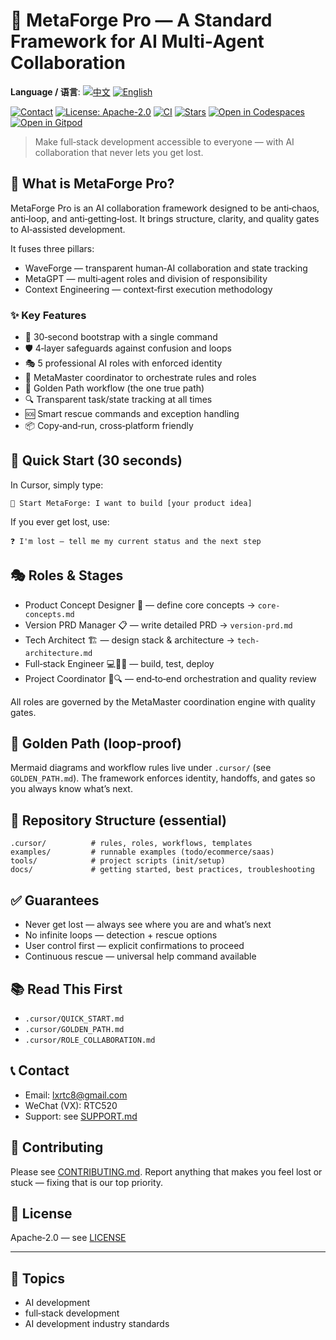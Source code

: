 # 🌊 MetaForge Pro — A Standard Framework for AI Multi‑Agent Collaboration

**Language / 语言**: [![中文](https://img.shields.io/badge/lang-中文-red.svg)](README.md) [![English](https://img.shields.io/badge/lang-English-blue.svg)](README.en.md)

[![Contact](https://img.shields.io/badge/Contact-lxrtc8%40gmail.com-blue.svg)](mailto:lxrtc8@gmail.com) [![License: Apache-2.0](https://img.shields.io/badge/License-Apache--2.0-green.svg)](LICENSE) [![CI](https://github.com/lxrtc888/MetaForge-Pro-ALL/actions/workflows/ci.yml/badge.svg)](https://github.com/lxrtc888/MetaForge-Pro-ALL/actions/workflows/ci.yml) [![Stars](https://img.shields.io/github/stars/lxrtc888/MetaForge-Pro-ALL?style=social)](https://github.com/lxrtc888/MetaForge-Pro-ALL/stargazers) [![Open in Codespaces](https://img.shields.io/badge/Open%20in-Codespaces-2f80ed?logo=github)](https://codespaces.new/lxrtc888/MetaForge-Pro-ALL) [![Open in Gitpod](https://img.shields.io/badge/Open%20in-Gitpod-f06611?logo=gitpod)](https://gitpod.io/#https://github.com/lxrtc888/MetaForge-Pro-ALL)

> Make full‑stack development accessible to everyone — with AI collaboration that never lets you get lost.

## 🎯 What is MetaForge Pro?

MetaForge Pro is an AI collaboration framework designed to be anti‑chaos, anti‑loop, and anti‑getting‑lost. It brings structure, clarity, and quality gates to AI‑assisted development.

It fuses three pillars:

- WaveForge — transparent human‑AI collaboration and state tracking
- MetaGPT — multi‑agent roles and division of responsibility
- Context Engineering — context‑first execution methodology

### ✨ Key Features

- 🚀 30‑second bootstrap with a single command
- 🛡️ 4‑layer safeguards against confusion and loops
- 🎭 5 professional AI roles with enforced identity
- 🎪 MetaMaster coordinator to orchestrate rules and roles
- 🌟 Golden Path workflow (the one true path)
- 🔍 Transparent task/state tracking at all times
- 🆘 Smart rescue commands and exception handling
- 📦 Copy‑and‑run, cross‑platform friendly

## 🚀 Quick Start (30 seconds)

In Cursor, simply type:

```
🚀 Start MetaForge: I want to build [your product idea]
```

If you ever get lost, use:

```
❓ I'm lost — tell me my current status and the next step
```

## 🎭 Roles & Stages

- Product Concept Designer 👑 — define core concepts → `core-concepts.md`
- Version PRD Manager 📋 — write detailed PRD → `version-prd.md`
- Tech Architect 🏗️ — design stack & architecture → `tech-architecture.md`
- Full‑stack Engineer 💻🧪🚀 — build, test, deploy
- Project Coordinator 🎪🔍 — end‑to‑end orchestration and quality review

All roles are governed by the MetaMaster coordination engine with quality gates.

## 🌟 Golden Path (loop‑proof)

Mermaid diagrams and workflow rules live under `.cursor/` (see `GOLDEN_PATH.md`). The framework enforces identity, handoffs, and gates so you always know what’s next.

## 📁 Repository Structure (essential)

```
.cursor/          # rules, roles, workflows, templates
examples/         # runnable examples (todo/ecommerce/saas)
tools/            # project scripts (init/setup)
docs/             # getting started, best practices, troubleshooting
```

## ✅ Guarantees

- Never get lost — always see where you are and what’s next
- No infinite loops — detection + rescue options
- User control first — explicit confirmations to proceed
- Continuous rescue — universal help command available

## 📚 Read This First

- `.cursor/QUICK_START.md`
- `.cursor/GOLDEN_PATH.md`
- `.cursor/ROLE_COLLABORATION.md`

## 📞 Contact

- Email: lxrtc8@gmail.com
- WeChat (VX): RTC520
- Support: see [SUPPORT.md](SUPPORT.md)

## 🤝 Contributing

Please see [CONTRIBUTING.md](CONTRIBUTING.md). Report anything that makes you feel lost or stuck — fixing that is our top priority.

## 📄 License

Apache‑2.0 — see [LICENSE](LICENSE)

---

## 🔖 Topics

- AI development
- full‑stack development
- AI development industry standards
